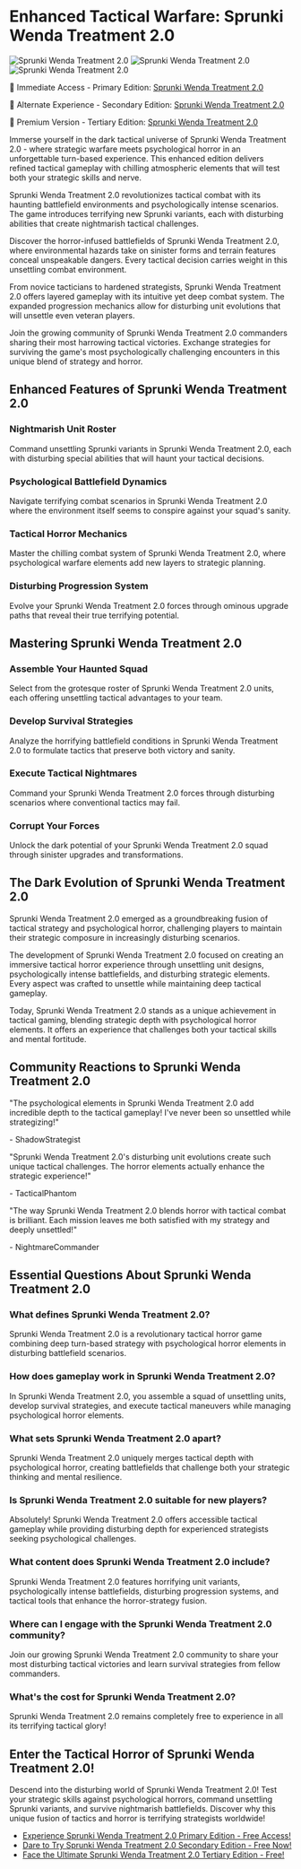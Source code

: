 # Enhanced Tactical Warfare: Sprunki Wenda Treatment 2.0

![Sprunki Wenda Treatment 2.0](https://raw.githubusercontent.com/sprunkiscrunkly/sprunki-wenda-treatment-2-0/refs/heads/main/sprunki-wenda-treatment-2-0.png "Sprunki Wenda Treatment 2.0")
![Sprunki Wenda Treatment 2.0](https://raw.githubusercontent.com/sprunkiscrunkly/sprunki-wenda-treatment-2-0/refs/heads/main/sprunki-wenda-treatment-2-0-2.png "Sprunki Wenda Treatment 2.0")
![Sprunki Wenda Treatment 2.0](https://raw.githubusercontent.com/sprunkiscrunkly/sprunki-wenda-treatment-2-0/refs/heads/main/sprunki-wenda-treatment-2-0-3.png "Sprunki Wenda Treatment 2.0")

🚀 Immediate Access - Primary Edition: [Sprunki Wenda Treatment 2.0](https://sprunksters.com/sprunki-wenda-treatment-2-0/ "Sprunki Wenda Treatment 2.0")

🚀 Alternate Experience - Secondary Edition: [Sprunki Wenda Treatment 2.0](https://sprunkiscrunkly.com/sprunki-wenda-treatment-2-0/ "Sprunki Wenda Treatment 2.0")

🚀 Premium Version - Tertiary Edition: [Sprunki Wenda Treatment 2.0](https://sprunkipyramixed.com/sprunki-wenda-treatment-2-0/ "Sprunki Wenda Treatment 2.0")

Immerse yourself in the dark tactical universe of Sprunki Wenda Treatment 2.0 - where strategic warfare meets psychological horror in an unforgettable turn-based experience. This enhanced edition delivers refined tactical gameplay with chilling atmospheric elements that will test both your strategic skills and nerve.

Sprunki Wenda Treatment 2.0 revolutionizes tactical combat with its haunting battlefield environments and psychologically intense scenarios. The game introduces terrifying new Sprunki variants, each with disturbing abilities that create nightmarish tactical challenges.

Discover the horror-infused battlefields of Sprunki Wenda Treatment 2.0, where environmental hazards take on sinister forms and terrain features conceal unspeakable dangers. Every tactical decision carries weight in this unsettling combat environment.

From novice tacticians to hardened strategists, Sprunki Wenda Treatment 2.0 offers layered gameplay with its intuitive yet deep combat system. The expanded progression mechanics allow for disturbing unit evolutions that will unsettle even veteran players.

Join the growing community of Sprunki Wenda Treatment 2.0 commanders sharing their most harrowing tactical victories. Exchange strategies for surviving the game's most psychologically challenging encounters in this unique blend of strategy and horror.

## Enhanced Features of Sprunki Wenda Treatment 2.0

### Nightmarish Unit Roster

Command unsettling Sprunki variants in Sprunki Wenda Treatment 2.0, each with disturbing special abilities that will haunt your tactical decisions.

### Psychological Battlefield Dynamics

Navigate terrifying combat scenarios in Sprunki Wenda Treatment 2.0 where the environment itself seems to conspire against your squad's sanity.

### Tactical Horror Mechanics

Master the chilling combat system of Sprunki Wenda Treatment 2.0, where psychological warfare elements add new layers to strategic planning.

### Disturbing Progression System

Evolve your Sprunki Wenda Treatment 2.0 forces through ominous upgrade paths that reveal their true terrifying potential.

## Mastering Sprunki Wenda Treatment 2.0

### Assemble Your Haunted Squad

Select from the grotesque roster of Sprunki Wenda Treatment 2.0 units, each offering unsettling tactical advantages to your team.

### Develop Survival Strategies

Analyze the horrifying battlefield conditions in Sprunki Wenda Treatment 2.0 to formulate tactics that preserve both victory and sanity.

### Execute Tactical Nightmares

Command your Sprunki Wenda Treatment 2.0 forces through disturbing scenarios where conventional tactics may fail.

### Corrupt Your Forces

Unlock the dark potential of your Sprunki Wenda Treatment 2.0 squad through sinister upgrades and transformations.

## The Dark Evolution of Sprunki Wenda Treatment 2.0

Sprunki Wenda Treatment 2.0 emerged as a groundbreaking fusion of tactical strategy and psychological horror, challenging players to maintain their strategic composure in increasingly disturbing scenarios.

The development of Sprunki Wenda Treatment 2.0 focused on creating an immersive tactical horror experience through unsettling unit designs, psychologically intense battlefields, and disturbing strategic elements. Every aspect was crafted to unsettle while maintaining deep tactical gameplay.

Today, Sprunki Wenda Treatment 2.0 stands as a unique achievement in tactical gaming, blending strategic depth with psychological horror elements. It offers an experience that challenges both your tactical skills and mental fortitude.

## Community Reactions to Sprunki Wenda Treatment 2.0

"The psychological elements in Sprunki Wenda Treatment 2.0 add incredible depth to the tactical gameplay! I've never been so unsettled while strategizing!"

\- ShadowStrategist

"Sprunki Wenda Treatment 2.0's disturbing unit evolutions create such unique tactical challenges. The horror elements actually enhance the strategic experience!"

\- TacticalPhantom

"The way Sprunki Wenda Treatment 2.0 blends horror with tactical combat is brilliant. Each mission leaves me both satisfied with my strategy and deeply unsettled!"

\- NightmareCommander

## Essential Questions About Sprunki Wenda Treatment 2.0

### What defines Sprunki Wenda Treatment 2.0?

Sprunki Wenda Treatment 2.0 is a revolutionary tactical horror game combining deep turn-based strategy with psychological horror elements in disturbing battlefield scenarios.

### How does gameplay work in Sprunki Wenda Treatment 2.0?

In Sprunki Wenda Treatment 2.0, you assemble a squad of unsettling units, develop survival strategies, and execute tactical maneuvers while managing psychological horror elements.

### What sets Sprunki Wenda Treatment 2.0 apart?

Sprunki Wenda Treatment 2.0 uniquely merges tactical depth with psychological horror, creating battlefields that challenge both your strategic thinking and mental resilience.

### Is Sprunki Wenda Treatment 2.0 suitable for new players?

Absolutely! Sprunki Wenda Treatment 2.0 offers accessible tactical gameplay while providing disturbing depth for experienced strategists seeking psychological challenges.

### What content does Sprunki Wenda Treatment 2.0 include?

Sprunki Wenda Treatment 2.0 features horrifying unit variants, psychologically intense battlefields, disturbing progression systems, and tactical tools that enhance the horror-strategy fusion.

### Where can I engage with the Sprunki Wenda Treatment 2.0 community?

Join our growing Sprunki Wenda Treatment 2.0 community to share your most disturbing tactical victories and learn survival strategies from fellow commanders.

### What's the cost for Sprunki Wenda Treatment 2.0?

Sprunki Wenda Treatment 2.0 remains completely free to experience in all its terrifying tactical glory!

## Enter the Tactical Horror of Sprunki Wenda Treatment 2.0!

Descend into the disturbing world of Sprunki Wenda Treatment 2.0! Test your strategic skills against psychological horrors, command unsettling Sprunki variants, and survive nightmarish battlefields. Discover why this unique fusion of tactics and horror is terrifying strategists worldwide!

- [Experience Sprunki Wenda Treatment 2.0 Primary Edition - Free Access!](https://sprunksters.com/sprunki-wenda-treatment-2-0/)
- [Dare to Try Sprunki Wenda Treatment 2.0 Secondary Edition - Free Now!](https://sprunkiscrunkly.com/sprunki-wenda-treatment-2-0/)
- [Face the Ultimate Sprunki Wenda Treatment 2.0 Tertiary Edition - Free!](https://sprunkipyramixed.com/sprunki-wenda-treatment-2-0/)
